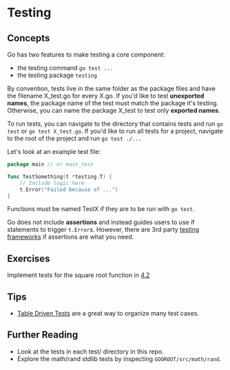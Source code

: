 # Testing

## Concepts
Go has two features to make testing a core component:
- the testing command `go test ...`
- the testing package `testing`

By convention, tests live in the same folder as the package files and have the filename X_test.go for every X.go. If you'd like to test **unexported names**, the package name of the test must match the package it's testing. Otherwise, you can name the package X_test to test only **exported names**.

To run tests, you can navigate to the directory that contains tests and run `go test` or `go test X_test.go`.
If you'd like to run all tests for a project, navigate to the root of the project and run `go test ./...`

Let's look at an example test file:

```go
package main // or main_test

func TestSomething(t *testing.T) {
    // Include logic here
    t.Error("Failed because of ...")
}
```

Functions must be named TestX if they are to be run with `go test`.

Go does not include **assertions** and instead guides users to use if statements to trigger `t.Error`s. However, there are 3rd party [testing frameworks](https://github.com/stretchr/testify) if assertions are what you need.

## Exercises

Implement tests for the square root function in [4.2](4.2.md)

## Tips

- [Table Driven Tests](https://github.com/golang/go/wiki/TableDrivenTests) are a great way to organize many test cases.

## Further Reading
- Look at the tests in each test/ directory in this repo.
- Explore the math/rand stdlib tests by inspecting `GOOROOT/src/math/rand`.
